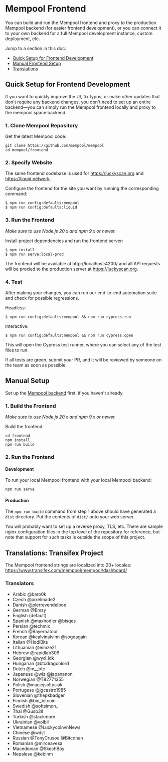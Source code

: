 # Mempool Frontend

You can build and run the Mempool frontend and proxy to the production Mempool backend (for easier frontend development), or you can connect it to your own backend for a full Mempool development instance, custom deployment, etc.

Jump to a section in this doc:

- [Quick Setup for Frontend Development](#quick-setup-for-frontend-development)
- [Manual Frontend Setup](#manual-setup)
- [Translations](#translations-transifex-project)

## Quick Setup for Frontend Development

If you want to quickly improve the UI, fix typos, or make other updates that don't require any backend changes, you don't need to set up an entire backend—you can simply run the Mempool frontend locally and proxy to the mempool.space backend.

### 1. Clone Mempool Repository

Get the latest Mempool code:

```
git clone https://github.com/mempool/mempool
cd mempool/frontend
```

### 2. Specify Website

The same frontend codebase is used for https://luckyscan.org and https://liquid.network.

Configure the frontend for the site you want by running the corresponding command:

```
$ npm run config:defaults:mempool
$ npm run config:defaults:liquid
```

### 3. Run the Frontend

_Make sure to use Node.js 20.x and npm 9.x or newer._

Install project dependencies and run the frontend server:

```
$ npm install
$ npm run serve:local-prod
```

The frontend will be available at http://localhost:4200/ and all API requests will be proxied to the production server at https://luckyscan.org.

### 4. Test

After making your changes, you can run our end-to-end automation suite and check for possible regressions.

Headless:

```
$ npm run config:defaults:mempool && npm run cypress:run
```

Interactive:

```
$ npm run config:defaults:mempool && npm run cypress:open
```

This will open the Cypress test runner, where you can select any of the test files to run.

If all tests are green, submit your PR, and it will be reviewed by someone on the team as soon as possible.

## Manual Setup

Set up the [Mempool backend](../backend/) first, if you haven't already.

### 1. Build the Frontend

_Make sure to use Node.js 20.x and npm 9.x or newer._

Build the frontend:

```
cd frontend
npm install
npm run build
```

### 2. Run the Frontend

#### Development

To run your local Mempool frontend with your local Mempool backend:

```
npm run serve
```

#### Production

The `npm run build` command from step 1 above should have generated a `dist` directory. Put the contents of `dist/` onto your web server.

You will probably want to set up a reverse proxy, TLS, etc. There are sample nginx configuration files in the top level of the repository for reference, but note that support for such tasks is outside the scope of this project.

## Translations: Transifex Project

The Mempool frontend strings are localized into 20+ locales:
https://www.transifex.com/mempool/mempool/dashboard/

### Translators

- Arabic @baro0k
- Czech @pixelmade2
- Danish @pierrevendelboe
- German @Emzy
- English (default)
- Spanish @maxhodler @bisqes
- Persian @techmix
- French @Bayernatoor
- Korean @kcalvinalvinn @sogoagain
- Italian @HodlBits
- Lithuanian @eimze21
- Hebrew @rapidlab309
- Georgian @wyd_idk
- Hungarian @btcdragonlord
- Dutch @m\_\_btc
- Japanese @wiz @japananon
- Norwegian @T82771355
- Polish @maciejsoltysiak
- Portugese @jgcastro1985
- Slovenian @thepkbadger
- Finnish @bio_bitcoin
- Swedish @softsimon\_
- Thai @Gusb3ll
- Turkish @stackmore
- Ukrainian @volbil
- Vietnamese @LuckycoinvnNews
- Chinese @wdljt
- Russian @TonyCrusoe @Bitconan
- Romanian @mirceavesa
- Macedonian @SkechBoy
- Nepalese @kebinm
